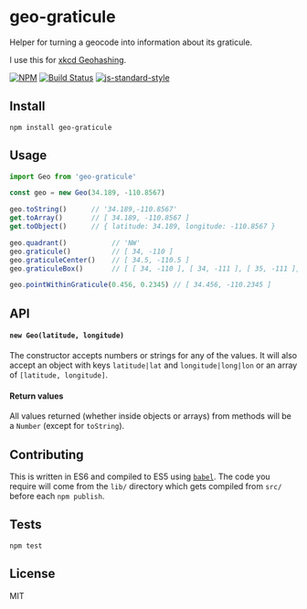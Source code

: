 geo-graticule
===================

Helper for turning a geocode into information about its graticule.

I use this for [xkcd Geohashing](https://xkcd.com/426/).

[![NPM](https://nodei.co/npm/geo-graticule.png)](https://nodei.co/npm/geo-graticule/)
[![Build Status](https://travis-ci.org/lukekarrys/geo-graticule.png?branch=master)](https://travis-ci.org/lukekarrys/geo-graticule)
[![js-standard-style](https://img.shields.io/badge/code%20style-standard-brightgreen.svg?style=flat)](https://github.com/feross/standard)


## Install

`npm install geo-graticule`


## Usage

```js
import Geo from 'geo-graticule'

const geo = new Geo(34.189, -110.8567)

geo.toString()      // '34.189,-110.8567'
get.toArray()       // [ 34.189, -110.8567 ]
get.toObject()      // { latitude: 34.189, longitude: -110.8567 }

geo.quadrant()           // 'NW'
geo.graticule()          // [ 34, -110 ]
geo.graticuleCenter()    // [ 34.5, -110.5 ]
geo.graticuleBox()       // [ [ 34, -110 ], [ 34, -111 ], [ 35, -111 ], [ 35, -110 ] ]

geo.pointWithinGraticule(0.456, 0.2345) // [ 34.456, -110.2345 ]
```


## API

#### `new Geo(latitude, longitude)`

The constructor accepts numbers or strings for any of the values. It will also accept an object with keys `latitude|lat` and `longitude|long|lon` or an array of `[latitude, longitude]`.

#### Return values

All values returned (whether inside objects or arrays) from methods will be a `Number` (except for `toString`).


## Contributing

This is written in ES6 and compiled to ES5 using [`babel`](https://babeljs.io/). The code you require will come from the `lib/` directory which gets compiled from `src/` before each `npm publish`.


## Tests

`npm test`


## License

MIT
